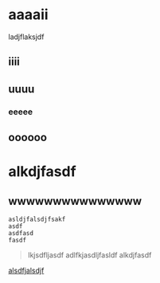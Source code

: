 # aaaaii

ladjflaksjdf

## iiii
## uuuu

### eeeee

## oooooo

# alkdjfasdf

## wwwwwwwwwwwwwww

```
asldjfalsdjfsakf
asdf
asdfasd
fasdf
```

> lkjsdfljasdf
adlfkjasdljfasldf
alkdjfasdf


[alsdfjalsdjf](alsdjfakjflaksjfasdjfkfjlsdkfj)
